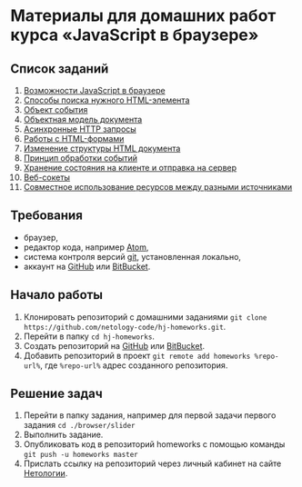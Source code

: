 # Материалы для домашних работ курса «JavaScript в браузере»

## Список заданий

1. [Возможности JavaScript в браузере](./browser/)
2. [Способы поиска нужного HTML-элемента](./html-element-collection/)
3. [Объект события](./event-object/)
4. [Объектная модель документа](./dom/)
5. [Асинхронные HTTP запросы](./xhr/)
6. [Работы с HTML-формами](./html-forms/)
7. [Изменение структуры HTML документа](./html-document-structure/)
8. [Принцип обработки событий](./event-bubbling-capturing/)
9. [Хранение состояния на клиенте и отправка на сервер](./local-storage/)
10. [Веб-сокеты](./websocket/)
11. [Cовместное использование ресурсов между разными источниками](./cors/)

## Требования

+ браузер,
+ редактор кода, например [Atom][3],
+ система контроля версий [git][4], установленная локально,
+ аккаунт на [GitHub][1] или [BitBucket][2].

## Начало работы

1. Клонировать репозиторий с домашними заданиями `git clone https://github.com/netology-code/hj-homeworks.git`.
2. Перейти в папку `cd hj-homeworks`.
3. Создать репозиторий на [GitHub][1] или [BitBucket][2].
4. Добавить репозиторий в проект `git remote add homeworks %repo-url%`, где `%repo-url%` адрес созданного репозитория.

## Решение задач

1. Перейти в папку задания, например для первой задачи первого задания `cd ./browser/slider`
2. Выполнить задание.
3. Опубликовать код в репозиторий homeworks с помощью команды `git push -u homeworks master`
4. Прислать ссылку на репозиторий через личный кабинет на сайте [Нетологии][0].

[0]: http://netology.ru/
[1]: https://github.com/
[2]: https://bitbucket.org/
[3]: https://atom.io
[4]: https://git-scm.com/
